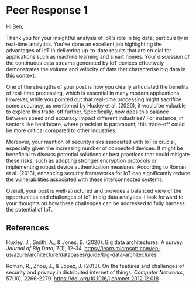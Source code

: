 # Peer Response 1

Hi Ben,

Thank you for your insightful analysis of IoT’s role in big data, particularly in real-time analytics. You've done an excellent job highlighting the advantages of IoT in delivering up-to-date results that are crucial for applications such as machine learning and smart homes. Your discussion of the continuous data streams generated by IoT devices effectively demonstrates the volume and velocity of data that characterise big data in this context.

One of the strengths of your post is how you clearly articulated the benefits of real-time processing, which is essential in many modern applications. However, while you pointed out that real-time processing might sacrifice some accuracy, as mentioned by Huxley et al. (2020), it would be valuable to explore this trade-off further. Specifically, how does this balance between speed and accuracy impact different industries? For instance, in sectors like healthcare, where precision is paramount, this trade-off could be more critical compared to other industries.

Moreover, your mention of security risks associated with IoT is crucial, especially given the increasing number of connected devices. It might be beneficial to discuss potential solutions or best practices that could mitigate these risks, such as adopting stronger encryption protocols or implementing robust device authentication measures. According to Roman et al. (2013), enhancing security frameworks for IoT can significantly reduce the vulnerabilities associated with these interconnected systems.

Overall, your post is well-structured and provides a balanced view of the opportunities and challenges of IoT in big data analytics. I look forward to your thoughts on how these challenges can be addressed to fully harness the potential of IoT.

## References

Huxley, J., Smith, A., & Jones, B. (2020). Big data architectures: A survey. *Journal of Big Data*, 7(1), 12-34. https://learn.microsoft.com/en-us/azure/architecture/databases/guide/big-data-architectures

Roman, R., Zhou, J., & Lopez, J. (2013). On the features and challenges of security and privacy in distributed internet of things. *Computer Networks*, 57(10), 2266-2279. https://doi.org/10.1016/j.comnet.2012.12.018
